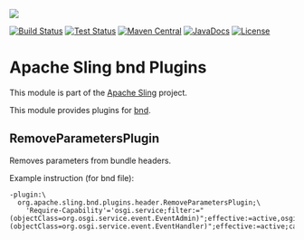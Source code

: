 [<img src="http://sling.apache.org/res/logos/sling.png"/>](http://sling.apache.org)

 [![Build Status](https://builds.apache.org/buildStatus/icon?job=sling-org-apache-sling-bnd-plugins-1.8)](https://builds.apache.org/view/S-Z/view/Sling/job/sling-org-apache-sling-bnd-plugins-1.8) [![Test Status](https://img.shields.io/jenkins/t/https/builds.apache.org/view/S-Z/view/Sling/job/sling-org-apache-sling-bnd-plugins-1.8.svg)](https://builds.apache.org/view/S-Z/view/Sling/job/sling-org-apache-sling-bnd-plugins-1.8/test_results_analyzer/) [![Maven Central](https://maven-badges.herokuapp.com/maven-central/org.apache.sling/org.apache.sling.bnd.plugins/badge.svg)](http://search.maven.org/#search%7Cga%7C1%7Cg%3A%22org.apache.sling%22%20a%3A%22org.apache.sling.bnd.plugins%22) [![JavaDocs](https://www.javadoc.io/badge/org.apache.sling/org.apache.sling.bnd.plugins.svg)](https://www.javadoc.io/doc/org.apache.sling/org.apache.sling.bnd.plugins) [![License](https://img.shields.io/badge/License-Apache%202.0-blue.svg)](https://www.apache.org/licenses/LICENSE-2.0)

# Apache Sling bnd Plugins

This module is part of the [Apache Sling](https://sling.apache.org) project.

This module provides plugins for [bnd](https://bnd.bndtools.org).

## RemoveParametersPlugin

Removes parameters from bundle headers.

Example instruction (for bnd file):

````
-plugin:\
  org.apache.sling.bnd.plugins.header.RemoveParametersPlugin;\
    'Require-Capability'='osgi.service;filter:="(objectClass=org.osgi.service.event.EventAdmin)";effective:=active,osgi.service;filter:="(objectClass=org.osgi.service.event.EventHandler)";effective:=active;cardinality:=multiple'
````
